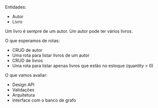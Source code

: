 Entidades:

- Autor
- Livro

Um livro é sempre de um autor.
Um autor pode ter vários livros.

O que esperamos de rotas:

- CRUD de autor
- Uma rota para listar livros de um autor
- CRUD de livros
- Uma rota para listar apenas livros que estão no estoque (quantity > 0)

O que vamos avaliar:

- Design API
- Validações
- Arquitetura
- Interface com o banco de grafo
